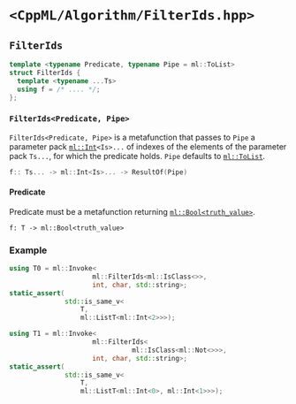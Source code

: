 # `<CppML/Algorithm/FilterIds.hpp>`

## `FilterIds`

```c++
template <typename Predicate, typename Pipe = ml::ToList>
struct FilterIds {
  template <typename ...Ts>
  using f = /* .... */;
};
```
### `FilterIds<Predicate, Pipe>`

`FilterIds<Predicate, Pipe>` is a metafunction that passes to `Pipe` a parameter pack [`ml::Int`](../Vocabulary/Const.md)`<Is>...` of indexes of the elements of the parameter pack `Ts...`, for which the predicate holds. `Pipe` defaults to [`ml::ToList`](../Functional/ToList.md).

```c++
f:: Ts... -> ml::Int<Is>... -> ResultOf(Pipe)
```

#### Predicate

Predicate must be a metafunction returning [`ml::Bool<truth_value>`](../Vocabulary/Const.md).
```
f: T -> ml::Bool<truth_value>
```

### Example

```c++
using T0 = ml::Invoke<
                     ml::FilterIds<ml::IsClass<>>,
                     int, char, std::string>;
static_assert(
              std::is_same_v<
                  T,
                  ml::ListT<ml::Int<2>>>);

using T1 = ml::Invoke<
                     ml::FilterIds<
                               ml::IsClass<ml::Not<>>>,
                     int, char, std::string>;
static_assert(
              std::is_same_v<
                  T,
                  ml::ListT<ml::Int<0>, ml::Int<1>>>);
```
